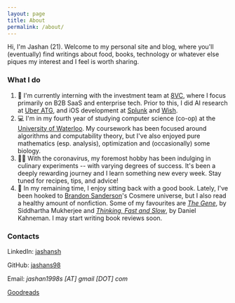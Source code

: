 ```yaml
---
layout: page
title: About
permalink: /about/
---
```


Hi, I'm Jashan (21). Welcome to my personal site and blog, where you'll (eventually) find writings about
food, books, technology or whatever else piques my interest and I feel is worth sharing.

### What I do
1. 💼 I'm currently interning with the investment team at 
[8VC](https://8vc.com/), 
where I focus primarily on B2B SaaS and enterprise tech. Prior to
this, I did AI research at [Uber ATG](https://www.uber.com/ca/en/atg/), and iOS development at 
[Splunk](https://www.splunk.com) and 
[Wish](https://www.wish.com).
2. 💻 I'm in my fourth year of studying computer science (co-op) at the 
[University of Waterloo](https://uwaterloo.ca/). 
My coursework has been focused
around algorithms and computability theory, but I've also enjoyed pure mathematics (esp. analysis), optimization and
(occasionally) some biology.
3. 👨‍🍳 With the coronavirus, my foremost hobby has been indulging in culinary experiments -- with varying degrees of success.
It's been a deeply rewarding journey and I learn something new every week. Stay tuned for recipes, tips, and advice!
4. 📖 In my remaining time, I enjoy sitting back with a good book. Lately, I've been hooked to 
[Brandon Sanderson](https://www.brandonsanderson.com/)'s Cosmere universe,
but I also read a healthy amount of nonfiction. Some of my favourites are 
[*The Gene*](https://www.goodreads.com/book/show/27276428-the-gene), by Siddhartha Mukherjee and
[*Thinking, Fast and Slow*](https://www.goodreads.com/book/show/11468377-thinking-fast-and-slow), by Daniel Kahneman. I may start writing
book reviews soon.

### Contacts

LinkedIn: [jashansh](https://linkedin.com/in/jashansh)

GitHub: [jashans98](https://github.com/users/jashans98)

Email: *jashan1998s \[AT] gmail \[DOT] com*

[Goodreads](https://www.goodreads.com/user/show/73700890-jashan-shewakramani)
